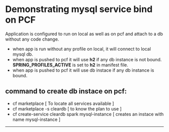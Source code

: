 # Demonstrating mysql service bind on PCF

Application is configured to run on local as well as on pcf and attach to a db without any code change.


- when app is run without any profile on local, it will connect to local mysql db.
- when app is pushed to pcf it will use **h2** if any db instance is not bound. **SPRING_PROFILES_ACTIVE** is set to **h2** in manifest file.
- when app is pushed to pcf it will use db instace if any db instance is bound.

## command to create db instace on pcf:
- cf marketplace  [ To locate all services available ]
- cf marketplace -s cleardb  [ to know the plan to use ]
- cf create-service cleardb spark mysql-instance  [ creates an instace with name mysql-instance ]



----------------------------------------------------------------------------------------------------------------------------------------

